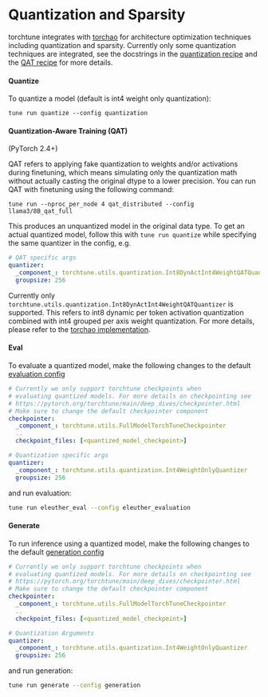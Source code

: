 # Quantization and Sparsity

torchtune integrates with [torchao](https://github.com/pytorch/ao/) for architecture optimization techniques including quantization and sparsity. Currently only some quantization techniques are integrated, see the docstrings in the [quantization recipe](quantize.py) and the [QAT recipe](qat_distributed.py) for more details.

#### Quantize
To quantize a model (default is int4 weight only quantization):
```
tune run quantize --config quantization
```

#### Quantization-Aware Training (QAT)

(PyTorch 2.4+)

QAT refers to applying fake quantization to weights and/or activations during finetuning,
which means simulating only the quantization math without actually casting the original
dtype to a lower precision. You can run QAT with finetuning using the following command:

```
tune run --nproc_per_node 4 qat_distributed --config llama3/8B_qat_full
```

This produces an unquantized model in the original data type. To get an actual quantized model,
follow this with `tune run quantize` while specifying the same quantizer in the config, e.g.

```yaml
# QAT specific args
quantizer:
  _component_: torchtune.utils.quantization.Int8DynActInt4WeightQATQuantizer
  groupsize: 256
```

Currently only `torchtune.utils.quantization.Int8DynActInt4WeightQATQuantizer`
is supported. This refers to int8 dynamic per token activation quantization
combined with int4 grouped per axis weight quantization. For more details,
please refer to the [torchao implementation](https://github.com/pytorch/ao/blob/950a89388e88e10f26bbbbe2ec0b1710ba3d33d1/torchao/quantization/prototype/qat.py#L22).


#### Eval
To evaluate a quantized model, make the following changes to the default [evaluation config](configs/eleuther_evaluation.yaml)


```yaml
# Currently we only support torchtune checkpoints when
# evaluating quantized models. For more details on checkpointing see
# https://pytorch.org/torchtune/main/deep_dives/checkpointer.html
# Make sure to change the default checkpointer component
checkpointer:
  _component_: torchtune.utils.FullModelTorchTuneCheckpointer
  ..
  checkpoint_files: [<quantized_model_checkpoint>]

# Quantization specific args
quantizer:
  _component_: torchtune.utils.quantization.Int4WeightOnlyQuantizer
  groupsize: 256
```

and run evaluation:
```bash
tune run eleuther_eval --config eleuther_evaluation
```

#### Generate
To run inference using a quantized model, make the following changes to the default [generation config](configs/generation.yaml)


```yaml
# Currently we only support torchtune checkpoints when
# evaluating quantized models. For more details on checkpointing see
# https://pytorch.org/torchtune/main/deep_dives/checkpointer.html
# Make sure to change the default checkpointer component
checkpointer:
  _component_: torchtune.utils.FullModelTorchTuneCheckpointer
  ..
  checkpoint_files: [<quantized_model_checkpoint>]

# Quantization Arguments
quantizer:
  _component_: torchtune.utils.quantization.Int4WeightOnlyQuantizer
  groupsize: 256
```

and run generation:
```bash
tune run generate --config generation
```
